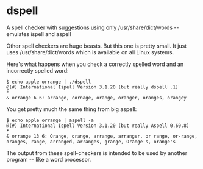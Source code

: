 # dspell
A spell checker with suggestions using only /usr/share/dict/words -- emulates ispell and aspell

Other spell checkers are huge beasts.  But this one is pretty small.
It just uses /usr/share/dict/words which is available on all Linux systems.

Here's what happens when you check a correctly spelled word and an incorrectly spelled word:

```
$ echo apple orrange | ./dspell
@(#) International Ispell Version 3.1.20 (but really dspell .1)
*
& orrange 6 6: arrange, cornage, orange, oranger, oranges, orangey
```

You get pretty much the same thing from big aspell:
```
$ echo apple orrange | aspell -a
@(#) International Ispell Version 3.1.20 (but really Aspell 0.60.8)
*
& orrange 13 6: Orange, orange, arrange, arranger, or range, or-range, oranges, range, arranged, arranges, grange, Orange's, orange's
```

The output from these spell-checkers is intended to be used by another program -- like a word processor.
